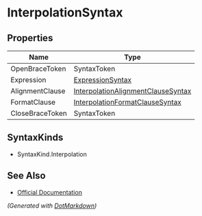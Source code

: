# InterpolationSyntax

## Properties

| Name            | Type                                                                        |
| --------------- | --------------------------------------------------------------------------- |
| OpenBraceToken  | SyntaxToken                                                                 |
| Expression      | [ExpressionSyntax](ExpressionSyntax.md)                                     |
| AlignmentClause | [InterpolationAlignmentClauseSyntax](InterpolationAlignmentClauseSyntax.md) |
| FormatClause    | [InterpolationFormatClauseSyntax](InterpolationFormatClauseSyntax.md)       |
| CloseBraceToken | SyntaxToken                                                                 |

## SyntaxKinds

* SyntaxKind\.Interpolation

## See Also

* [Official Documentation](https://docs.microsoft.com/en-us/dotnet/api/microsoft.codeanalysis.csharp.syntax.interpolationsyntax)


*\(Generated with [DotMarkdown](http://github.com/JosefPihrt/DotMarkdown)\)*
